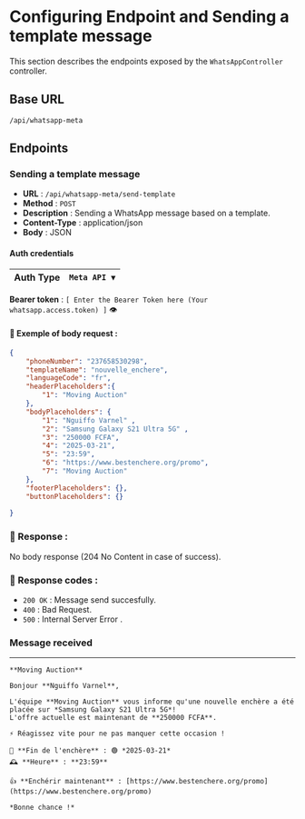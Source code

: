 # Configuring Endpoint and Sending a template message

This section describes the endpoints exposed by the `WhatsAppController` controller.

## Base URL

`/api/whatsapp-meta`

## Endpoints

### Sending a template message

- **URL** : `/api/whatsapp-meta/send-template`
- **Method** : `POST`
- **Description** : Sending a WhatsApp message based on a template.
- **Content-Type** : application/json
- **Body** : JSON

#### Auth credentials


| Auth Type | ```Meta API ▼``` |
|-----------|------------|

**Bearer token** :  `[ Enter the Bearer Token here (Your whatsapp.access.token) ]` 👁️


#### 📌 Exemple of body request :
```json
{
    "phoneNumber": "237658530298",
    "templateName": "nouvelle_enchere",
    "languageCode": "fr",
    "headerPlaceholders":{
        "1": "Moving Auction"
    },
    "bodyPlaceholders": {
        "1": "Nguiffo Varnel" ,
        "2": "Samsung Galaxy S21 Ultra 5G" ,
        "3": "250000 FCFA",
        "4": "2025-03-21",
        "5": "23:59",
        "6": "https://www.bestenchere.org/promo",
        "7": "Moving Auction" 
    },
    "footerPlaceholders": {},
    "buttonPlaceholders": {}
  
}

```

### 📌 Response :
No body response (204 No Content in case of success).

### 📌 Response codes :
- `200 OK` : Message send succesfully.
- `400` : Bad Request.
- `500` : Internal Server Error .


### Message received
-------------
```
**Moving Auction**  

Bonjour **Nguiffo Varnel**,  

L'équipe **Moving Auction** vous informe qu'une nouvelle enchère a été placée sur *Samsung Galaxy S21 Ultra 5G*!  
L'offre actuelle est maintenant de **250000 FCFA**.  

⚡ Réagissez vite pour ne pas manquer cette occasion !  

📅 **Fin de l'enchère** : 🟢 *2025-03-21*  
🕰️ **Heure** : **23:59**  

👍 **Enchérir maintenant** : [https://www.bestenchere.org/promo](https://www.bestenchere.org/promo)  

*Bonne chance !*
```






